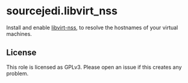 # sourcejedi.libvirt_nss #

Install and enable [libvirt-nss][libvirt-nss], to resolve the hostnames of your virtual machines.

[libvirt-nss]: https://libvirt.org/nss.html


## License

This role is licensed as GPLv3.  Please open an issue if this creates any problem.
